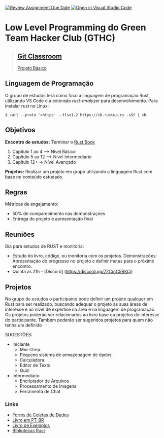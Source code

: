 [![Review Assignment Due Date](https://classroom.github.com/assets/deadline-readme-button-24ddc0f5d75046c5622901739e7c5dd533143b0c8e959d652212380cedb1ea36.svg)](https://classroom.github.com/a/QPxH0sq_)
[![Open in Visual Studio Code](https://classroom.github.com/assets/open-in-vscode-718a45dd9cf7e7f842a935f5ebbe5719a5e09af4491e668f4dbf3b35d5cca122.svg)](https://classroom.github.com/online_ide?assignment_repo_id=15111385&assignment_repo_type=AssignmentRepo)
# Low Level Programming do Green Team Hacker Club (GTHC)

>## [Git Classroom](https://classroom.github.com/classrooms/49822738-green-team-hacker-club-programacao-low-level)
> [Projeto Básico](https://classroom.github.com/assignment-invitations/effdd0f1dfaf8d9612c1c3168f3a184e)

## Linguagem de Programação
O grupo de estudos terá como foco a linguagem de programação Rust, utilizando VS Code e a extensão *rust-analyzer* para desenvolvimento.
Para instalar rust no Linux:
```
$ curl --proto '=https' --tlsv1.2 https://sh.rustup.rs -sSf | sh
```

## Objetivos
**Encontro de estudos:** Terminar o [Rust Book](https://doc.rust-lang.org/book/)
1. Capítulo 1 ao 4 –> Nível Básico
2. Capítulo 5 ao 12 –> Nível Intermediário 
3. Capítulo 12+ -> Nível Avançado

**Projetos:** Realizar um projeto em grupo utilizando a linguagem Rust com base no conteúdo estudado.

## Regras
Métricas de engajamento:
+ 50% de comparecimento nas demonstrações
+ Entrega do projeto e apresentação final

## Reuniões
Dia para estudos de RUST e monitoria:
+ Estudo do livro, código, ou monitoria com os projetos.
Demonstrações:
Apresentação do progresso no projeto e definir metas para o próximo encontro.
+ Quinta às 21h - [Discord] (https://discord.gg/72CmC5RKCj)

## Projetos
No grupo de estudos o participante pode definir um projeto qualquer em Rust para ser realizado, buscando adequar o projeto às suas áreas de interesse e ao nível de expertise na área e na linguagem de programação.
Os projetos poderão ser relacionados ao livro base ou projetos do interesse do participante. Também poderão ser sugeridos projetos para quem não tenha um definido

SUGESTÕES:
+ Iniciante
  + Mini-Grep
  + Pequeno sistema de armazenagem de dados
  + Calculadora
  + Editor de Texto
  + Quiz
+ Intermediário 
  + Encriptador de Arquivos
  + Processamento de Imagens
  + Ferramenta de Chat

 ### Links
+ [Forms de Coletas de Dados ](https://forms.gle/mFxw62aE4gY2Hi789)
+ [Livro em PT-BR](https://rust-br.github.io/rust-book-pt-br/)
+ [Livro de Exemplos](https://doc.rust-lang.org/rust-by-example/)
+ [Bibliotecas Rust](crates.io)
